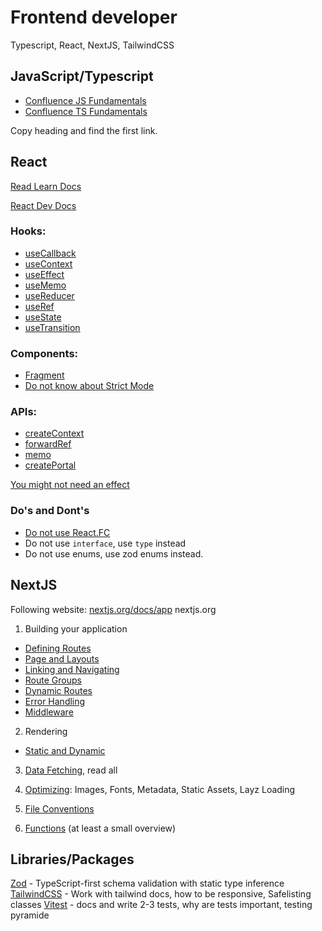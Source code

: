 # Frontend developer

Typescript, React, NextJS, TailwindCSS

## JavaScript/Typescript

* [Confluence JS Fundamentals](https://titanom.atlassian.net/wiki/spaces/ED/pages/1001947170/JavaScript+Fundamentals)
* [Confluence TS Fundamentals](https://titanom.atlassian.net/wiki/spaces/ED/pages/972718133/Introduction)

Copy heading and find the first link.

## React 

[Read Learn Docs](react.dev/learn)

[React Dev Docs](https://react.dev/references/react)

### Hooks:

* [useCallback](https://react.dev/reference/react/useCallback)
* [useContext](https://react.dev/reference/react/useContext)
* [useEffect](https://react.dev/reference/react/useEffect)
* [useMemo](https://react.dev/reference/react/useMemo)
* [useReducer](https://react.dev/reference/react/useReducer)
* [useRef](https://react.dev/reference/react/useRef)
* [useState](https://react.dev/reference/react/useState)
* [useTransition](https://react.dev/reference/react/useTransition)



### Components:
* [Fragment](https://react.dev/reference/react/Fragment)
* [Do not know about Strict Mode](https://react.dev/reference/react/StrictMode)

### APIs:
* [createContext](https://react.dev/reference/react/createContext)
* [forwardRef](https://react.dev/reference/react/forwardRef)
* [memo](https://react.dev/reference/react/memo)
* [createPortal](https://react.dev/reference/react-dom/createPortal)

[You might not need an effect](react.dev/learn/you-might-not-need-and-effect)

### Do's and Dont's

* [Do not use React.FC](https://github.com/backstage/backstage/blob/master/docs/architecture-decisions/adr006-avoid-react-fc.md)
* Do not use `interface`, use `type` instead
* Do not use enums, use zod enums instead.

## NextJS

Following website: [nextjs.org/docs/app](https://nextjs.org/docs/app)
nextjs.org

1. Building your application
* [Defining Routes](https://nextjs.org/docs/app/building-your-application/routing/defining-routes)
* [Page and Layouts](https://nextjs.org/docs/app/building-your-application/routing/pages-and-layouts)
* [Linking and Navigating](https://nextjs.org/docs/app/building-your-application/routing/linking-and-navigating)
* [Route Groups](https://nextjs.org/docs/app/building-your-application/routing/route-groups)
* [Dynamic Routes](https://nextjs.org/docs/app/building-your-application/routing/dynamic-routes)
* [Error Handling](https://nextjs.org/docs/app/building-your-application/routing/error-handling)
* [Middleware](https://nextjs.org/docs/app/building-your-application/routing/middleware)

2. Rendering
* [Static and Dynamic](https://nextjs.org/docs/app/building-your-application/rendering/static-and-dynamic-rendering)

3. [Data Fetching](https://nextjs.org/docs/app/building-your-application/rendering/static-and-dynamic-rendering), read all

4. [Optimizing](https://nextjs.org/docs/app/building-your-application/optimizing): Images, Fonts, Metadata, Static Assets, Layz Loading

5. [File Conventions](https://nextjs.org/docs/app/api-reference/file-conventions)

6. [Functions](https://nextjs.org/docs/app/api-reference/functions) (at least a small overview)

## Libraries/Packages

[Zod](https://github.com/colinhacks/zod) -  TypeScript-first schema validation with static type inference 
[TailwindCSS](https://tailwindcss.com/) - Work with tailwind docs, how to be responsive, Safelisting classes
[Vitest](https://vitest.dev/) - docs and write 2-3 tests, why are tests important, testing pyramide

